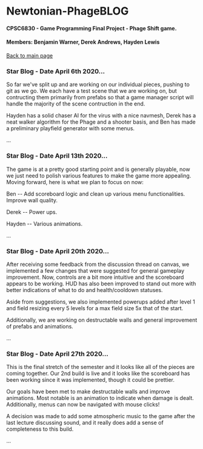 # Newtonian-PhageBLOG
#### CPSC6830 - Game Programming Final Project - Phage Shift game.
#### Members: Benjamin Warner, Derek Andrews, Hayden Lewis

[Back to main page](https://teamnewtonian.github.io/phageshift/)

### Star Blog - Date April 6th 2020...
So far we've split up and are working on our individual pieces, pushing to git as we go.  We each have a test scene that we are working on, but contructing them primarily from prefabs so that a game manager script will handle the majority of the scene contruction in the end.

Hayden has a solid chaser AI for the virus with a nice navmesh, Derek has a neat walker algorithm for the Phage and a shooter basis, and Ben has made a preliminary playfield generator with some menus.

...
### Star Blog - Date April 13th 2020...
The game is at a pretty good starting point and is generally playable, now we just need to polish various features to make the game more appealing.  Moving forward, here is what we plan to focus on now:

Ben -- Add scoreboard logic and clean up various menu functionalities. Improve wall quality.

Derek -- Power ups.

Hayden -- Various animations.

...
### Star Blog - Date April 20th 2020...
After receiving some feedback from the discussion thread on canvas, we implemented a few changes that were suggested for general gameplay improvement.  Now, controls are a bit more intuitive and the scoreboard appears to be working.  HUD has also been improved to stand out more with better indications of what to do and health/cooldown statuses.

Aside from suggestions, we also implemented powerups added after level 1 and field resizing every 5 levels for a max field size 5x that of the start.

Additionally, we are working on destructable walls and general improvement of prefabs and animations.

...
### Star Blog - Date April 27th 2020...
This is the final stretch of the semester and it looks like all of the pieces are coming together.  Our 2nd build is live and it looks like the scoreboard has been working since it was implemented, though it could be prettier.

Our goals have been met to make destructable walls and improve animations.  Most notable is an animation to indicate when damage is dealt.  Additionally, menus can now be navigated with mouse clicks!

A decision was made to add some atmospheric music to the game after the last lecture discussing sound, and it really does add a sense of completeness to this build.

...
